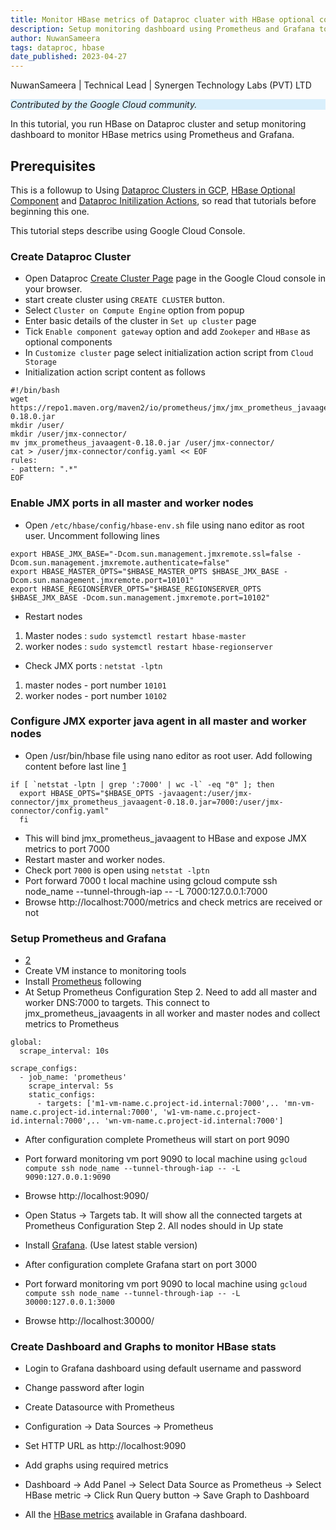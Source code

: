 ```yaml
---
title: Monitor HBase metrics of Dataproc cluater with HBase optional component
description: Setup monitoring dashboard using Prometheus and Grafana to monitor HBase metrics.
author: NuwanSameera
tags: dataproc, hbase
date_published: 2023-04-27
---
```


NuwanSameera | Technical Lead | Synergen Technology Labs (PVT) LTD

<p style="background-color:#D9EFFC;"><i>Contributed by the Google Cloud community.</i></p>

In this tutorial, you run HBase on Dataproc cluster and setup monitoring dashboard to monitor HBase metrics using Prometheus and Grafana.

## Prerequisites

This is a followup to Using [Dataproc Clusters in GCP](https://cloud.google.com/dataproc), [HBase Optional Component](https://cloud.google.com/dataproc/docs/concepts/components/hbase) and [Dataproc Initilization Actions](https://github.com/GoogleCloudDataproc/initialization-actions/blob/master/hbase/README.md), so read that tutorials before beginning this one.

This tutorial steps describe using Google Cloud Console.

### Create Dataproc Cluster

*   Open Dataproc [Create Cluster Page](https://console.cloud.google.com/dataproc/clustersAdd?_ga=2.169589857.1553433411.1682413276-2038332095.1628251603) page in the Google Cloud console in your browser.
*   start create cluster using `CREATE CLUSTER` button.
*   Select `Cluster on Compute Engine` option from popup
*   Enter basic details of the cluster in `Set up cluster` page
*   Tick `Enable component gateway` option and add `Zookeper` and `HBase` as optional components
*   In `Customize cluster` page select initialization action script from `Cloud Storage`
*   Initialization action script content as follows

```
#!/bin/bash
wget https://repo1.maven.org/maven2/io/prometheus/jmx/jmx_prometheus_javaagent/0.18.0/jmx_prometheus_javaagent-0.18.0.jar
mkdir /user/
mkdir /user/jmx-connector/
mv jmx_prometheus_javaagent-0.18.0.jar /user/jmx-connector/
cat > /user/jmx-connector/config.yaml << EOF
rules:
- pattern: ".*"
EOF
```

### Enable JMX ports in all master and worker nodes

* Open `/etc/hbase/config/hbase-env.sh` file using nano editor as root user. Uncomment following lines

```
export HBASE_JMX_BASE="-Dcom.sun.management.jmxremote.ssl=false -Dcom.sun.management.jmxremote.authenticate=false"
export HBASE_MASTER_OPTS="$HBASE_MASTER_OPTS $HBASE_JMX_BASE -Dcom.sun.management.jmxremote.port=10101"
export HBASE_REGIONSERVER_OPTS="$HBASE_REGIONSERVER_OPTS $HBASE_JMX_BASE -Dcom.sun.management.jmxremote.port=10102"
```

* Restart nodes

1. Master nodes : `sudo systemctl restart hbase-master`
2. worker nodes : `sudo systemctl restart hbase-regionserver`

* Check JMX ports : `netstat -lptn`

1. master nodes - port number `10101`
2. worker nodes - port number `10102`


### Configure JMX exporter java agent in all master and worker nodes

* Open /usr/bin/hbase file using nano editor as root user. Add following content before last line [1](https://github.com/prometheus/jmx_exporter)

``` 
if [ `netstat -lptn | grep ':7000' | wc -l` -eq "0" ]; then
  export HBASE_OPTS="$HBASE_OPTS -javaagent:/user/jmx-connector/jmx_prometheus_javaagent-0.18.0.jar=7000:/user/jmx-connector/config.yaml"
  fi
```

* This will bind jmx_prometheus_javaagent to HBase and expose JMX metrics to port 7000
* Restart master and worker nodes.
* Check port `7000` is open using `netstat -lptn`
* Port forward 7000 t local machine using gcloud compute ssh node_name --tunnel-through-iap -- -L 7000:127.0.0.1:7000
* Browse http://localhost:7000/metrics and check metrics are received or not

### Setup Prometheus and Grafana 

* [2](https://godatadriven.com/blog/monitoring-hbase-with-prometheus/)
* Create VM instance to monitoring tools
* Install [Prometheus](https://devopscube.com/install-configure-prometheus-linux/) following
* At Setup Prometheus Configuration Step 2. Need to add all master and worker DNS:7000 to targets. This connect to jmx_prometheus_javaagents in all worker and master nodes and collect metrics to Prometheus

```
global:
  scrape_interval: 10s

scrape_configs:
  - job_name: 'prometheus'
    scrape_interval: 5s
    static_configs:
      - targets: ['m1-vm-name.c.project-id.internal:7000',.. 'mn-vm-name.c.project-id.internal:7000', 'w1-vm-name.c.project-id.internal:7000',.. 'wn-vm-name.c.project-id.internal:7000']
```

* After configuration complete Prometheus will start on port 9090
* Port forward monitoring vm port 9090 to local machine using `gcloud compute ssh node_name --tunnel-through-iap -- -L 9090:127.0.0.1:9090`
* Browse http://localhost:9090/
* Open Status -> Targets tab. It will show all the connected targets at Prometheus Configuration Step 2. All nodes should in Up state


* Install [Grafana](https://grafana.com/docs/grafana/latest/setup-grafana/installation/debian/). (Use latest stable version)
* After configuration complete Grafana start on port 3000
* Port forward monitoring vm port 9090 to local machine using `gcloud compute ssh node_name --tunnel-through-iap -- -L 30000:127.0.0.1:3000`
* Browse http://localhost:30000/

### Create Dashboard and Graphs to monitor HBase stats

* Login to Grafana dashboard using default username and password
* Change password after login
* Create Datasource with Prometheus
* Configuration -> Data Sources -> Prometheus
* Set HTTP URL as http://localhost:9090
* Add graphs using required metrics
* Dashboard -> Add Panel -> Select Data Source as Prometheus -> Select HBase metric -> Click Run Query button -> Save Graph to Dashboard

* All the [HBase metrics](https://hbase.apache.org/book.html#hbase_metrics) available in Grafana dashboard.

